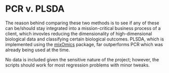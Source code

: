 # PCR v. PLSDA

The reason behind comparing these two methods is to see if any of these can be/should stay integrated into a mission-critical business process of a client, which invovles reducing the dimensionality of high-dimensional biological data and classifying certain biological outcomes. PLSDA, which is implemented using the [mixOmics](https://www.bioconductor.org/packages/release/bioc/manuals/mixOmics/man/mixOmics.pdf) package, far outperforms PCR which was already being used at the time.

No data is included given the sensitive nature of the project; however, the scripts should work for most regression problems with minor tweaks.
